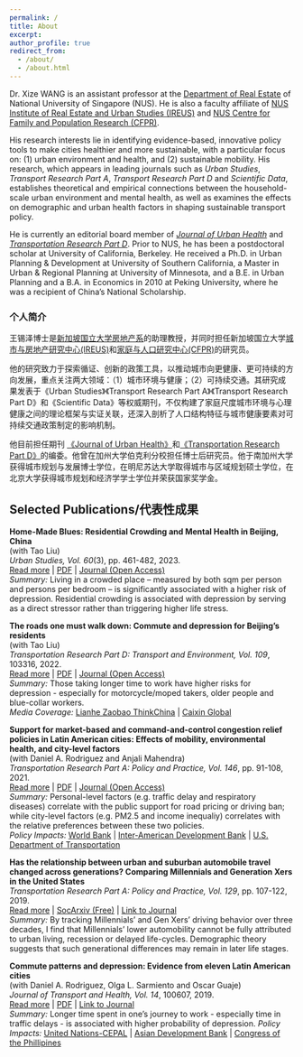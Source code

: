 ```yaml
---
permalink: /
title: About
excerpt: 
author_profile: true
redirect_from: 
  - /about/
  - /about.html
---
```


Dr. Xize WANG is an assistant professor at the [Department of Real Estate](https://bizfaculty.nus.edu.sg/faculty-details/?profId=672) of National University of Singapore (NUS). He is also a faculty affiliate of [NUS Institute of Real Estate and Urban Studies (IREUS)](https://ireus.nus.edu.sg/) and [NUS Centre for Family and Population Research (CFPR)](https://fass.nus.edu.sg/cfpr/). 

His research interests lie in identifying evidence-based, innovative policy tools to make cities healthier and more sustainable, with a particular focus on: (1) urban environment and health, and (2) sustainable mobility. His research, which appears in leading journals such as <i>Urban Studies</i>, <i>Transport Research Part A</i>, <i>Transport Research Part D</i> and <i>Scientific Data</i>, establishes theoretical and empirical connections between the household-scale urban environment and mental health, as well as examines the effects on demographic and urban health factors in shaping sustainable transport policy.

He is currently an editorial board member of <i>[Journal of Urban Health](https://link.springer.com/journal/11524)</i> and <i>[Transportation Research Part D](https://www.sciencedirect.com/journal/transportation-research-part-d-transport-and-environment)</i>. Prior to NUS, he has been a postdoctoral scholar at University of California, Berkeley. He received a Ph.D. in Urban Planning & Development at University of Southern California, a Master in Urban & Regional Planning at University of Minnesota, and a B.E. in Urban Planning and a B.A. in Economics in 2010 at Peking University, where he was a recipient of China’s National Scholarship.


### 个人简介
王锡泽博士是[新加坡国立大学房地产系](https://bizfaculty.nus.edu.sg/faculty-details/?profId=672)的助理教授，并同时担任新加坡国立大学[城市与房地产研究中心(IREUS)](https://ireus.nus.edu.sg/)和[家庭与人口研究中心(CFPR)](https://fass.nus.edu.sg/cfpr/)的研究员。

他的研究致力于探索循证、创新的政策工具，以推动城市向更健康、更可持续的方向发展，重点关注两大领域：（1）城市环境与健康；（2）可持续交通。其研究成果发表于《Urban Studies》《Transport Research Part A》《Transport Research Part D》和《Scientific Data》等权威期刊，不仅构建了家庭尺度城市环境与心理健康之间的理论框架与实证关联，还深入剖析了人口结构特征与城市健康要素对可持续交通政策制定的影响机制。

他目前担任期刊 [《Journal of Urban Health》](https://link.springer.com/journal/11524)和[《Transportation Research Part D》](https://www.sciencedirect.com/journal/transportation-research-part-d-transport-and-environment)的编委。他曾在加州大学伯克利分校担任博士后研究员。他于南加州大学获得城市规划与发展博士学位，在明尼苏达大学取得城市与区域规划硕士学位，在北京大学获得城市规划和经济学学士学位并荣获国家奖学金。


## Selected Publications/代表性成果

**Home-Made Blues: Residential Crowding and Mental Health in Beijing, China**\
(with Tao Liu)\
<i>Urban Studies, Vol. 60</i>(3), pp. 461-482, 2023.\
[Read more](https://xizewang.github.io/publication/2023-02-01-us-dep10-crowding) \| [PDF](https://xizewang.github.io/files/2023-02-01-us-dep10-crowding.pdf) \| [Journal (Open Access)](https://doi.org/10.1177/00420980221101707)\
<i> Summary:</i> Living in a crowded place – measured by both sqm per person and persons per bedroom – is significantly associated with a higher risk of depression. Residential crowding is associated with depression by serving as a direct stressor rather than triggering higher life stress. 


**The roads one must walk down: Commute and depression for Beijing’s residents**\
(with Tao Liu)\
<i>Transportation Research Part D: Transport and Environment, Vol. 109</i>, 103316, 2022.\
[Read more](https://xizewang.github.io/publication/2022-06-22-trd-depression-commute) \| [PDF](https://xizewang.github.io/files/2022-06-22-trd-depression-commute.pdf) \| [Journal (Open Access)](https://doi.org/10.1016/j.trd.2022.103316)\
<i> Summary:</i> Those taking longer time to work have higher risks for depression - especially for motorcycle/moped takers, older people and blue-collar workers. \
<i> Media Coverage:</i> [Lianhe Zaobao ThinkChina](https://www.thinkchina.sg/longer-commute-beijingers-may-spell-higher-depression-risks) \| [Caixin Global](https://www.caixinglobal.com/2022-10-20/how-your-work-commute-can-affect-your-mental-health-101954036.html) 


**Support for market-based and command-and-control congestion relief policies in Latin American cities: Effects of mobility, environmental health, and city-level factors**\
(with Daniel A. Rodriguez and Anjali Mahendra)\
<i>Transportation Research Part A: Policy and Practice, Vol. 146</i>, pp. 91-108, 2021.\
[Read more](https://xizewang.github.io/publication/2021-04-01-tra-roadpricing-caf) \| [PDF](https://xizewang.github.io/files/2021-04-01-tra-roadpricing-caf.pdf) \| [Journal (Open Access)](https://doi.org/10.1016/j.tra.2020.12.004)\
<i> Summary:</i> Personal-level factors (e.g. traffic delay and respiratory diseases) correlate with the public support for road pricing or driving ban; while city-level factors (e.g. PM2.5 and income inequaliy) correlates with the relative preferences between these two policies. \
<i> Policy Impacts: </i> [World Bank](https://documents.worldbank.org/en/publication/documents-reports/documentdetail/162761635935300052/discussion-paper) \| [Inter-American Development Bank](https://publications.iadb.org/en/inclusive-cities-healthy-cities-all) \| [U.S. Department of Transportation](https://www.itskrs.its.dot.gov/2022-l01135)


**Has the relationship between urban and suburban automobile travel changed across generations? Comparing Millennials and Generation Xers in the United States**\
<i>Transportation Research Part A: Policy and Practice, Vol. 129</i>, pp. 107-122, 2019.\
[Read more](https://xizewang.github.io/publication/2019-08-20-tra-nhts) \| [SocArxiv (Free)](https://osf.io/preprints/socarxiv/2y5vj) \| [Link to Journal](https://doi.org/10.1016/j.tra.2019.08.012)\
<i> Summary:</i> By tracking Millennials’ and Gen Xers’ driving behavior over three decades, I find that Millennials’ lower automobility cannot be fully attributed to urban living, recession or delayed life-cycles. Demographic theory suggests that such generational differences may remain in later life stages.


**Commute patterns and depression: Evidence from eleven Latin American cities**\
(with Daniel A. Rodriguez, Olga L. Sarmiento and Oscar Guaje)\
<i>Journal of Transport and Health, Vol. 14</i>, 100607, 2019.\
[Read more](https://xizewang.github.io/publication/2019-09-05-jth-depression-caf) \| [PDF](https://xizewang.github.io/files/2019-09-05-jth-depression-caf.pdf) \| [Link to Journal](https://doi.org/10.1016/j.jth.2019.100607)\
<i> Summary:</i> Longer time spent in one’s journey to work - especially time in traffic delays - is associated with higher probability of depression.
<i> Policy Impacts: </i> [United Nations-CEPAL](https://repositorio.cepal.org/server/api/core/bitstreams/ee31031c-55dd-4bdb-9f10-582ae59ff57e/content) \| [Asian Development Bank](https://www.adb.org/sites/default/files/publication/670396/gms-2030-integration-upgrading-cities-connectivity.pdf) \| [Congress of the Phillipines](https://legacy.senate.gov.ph/lisdata/4294139053!.pdf)
